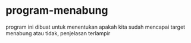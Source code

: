 # program-menabung
program ini dibuat untuk menentukan apakah kita sudah mencapai target menabung atau tidak, penjelasan terlampir
